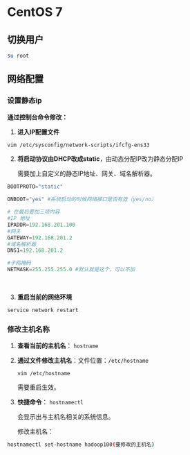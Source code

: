 # CentOS 7



## 切换用户

```bash
su root
```









## 网络配置

### 设置静态ip

**通过控制台命令修改：**

1. **进入IP配置文件**

```bash
vim /etc/sysconfig/network-scripts/ifcfg-ens33
```



2. **将启动协议由DHCP改成static**，由动态分配IP改为静态分配IP

    需要加上自定义的静态IP地址、网关、域名解析器。

```python
BOOTPROTO="static"

ONBOOT="yes" #系统启动的时候网络接口是否有效（yes/no）

# 在最后要加三项内容
#IP 地址
IPADDR=192.168.201.100
#网关
GATEWAY=192.168.201.2
#域名解析器
DNS1=192.168.201.2

#子网掩码
NETMASK=255.255.255.0 #默认就是这个，可以不加
```

​		

3. **重启当前的网络环境**

```bash
service network restart
```



### 修改主机名称

1. **查看当前的主机名**： `hostname` 



2. **通过文件修改主机名**：文件位置：`/etc/hostname`

    `vim /etc/hostname`

    需要重启生效。



3. **快捷命令**： `hostnamectl`

    会显示出与主机名相关的系统信息。

    修改主机名：

```bash
hostnamectl set-hostname hadoop100(要修改的主机名)
```

